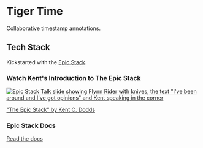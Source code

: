 # Tiger Time

Collaborative timestamp annotations.

## Tech Stack

Kickstarted with the [Epic Stack](https://www.epicweb.dev/epic-stack).

### Watch Kent's Introduction to The Epic Stack

[![Epic Stack Talk slide showing Flynn Rider with knives, the text "I've been around and I've got opinions" and Kent speaking in the corner](https://github-production-user-asset-6210df.s3.amazonaws.com/1500684/277818553-47158e68-4efc-43ae-a477-9d1670d4217d.png)](https://www.epicweb.dev/talks/the-epic-stack)

["The Epic Stack" by Kent C. Dodds](https://www.epicweb.dev/talks/the-epic-stack)

### Epic Stack Docs

[Read the docs](https://github.com/epicweb-dev/epic-stack/blob/main/docs)
